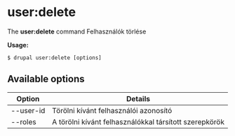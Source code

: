 # user:delete
The **user:delete** command Felhasználók törlése

**Usage:**
```
$ drupal user:delete [options] 
```

## Available options
Option | Details
-------|-------------
--user-id | Törölni kívánt felhasználói azonosító
--roles | A törölni kívánt felhasználókkal társított szerepkörök
